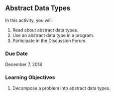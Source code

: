 ## Abstract Data Types

In this activity, you will:
1. Read about abstract data types.
2. Use an abstract data type in a program.
3. Participate in the Discussion Forum.
  
### Due Date

December 7, 2018

### Learning Objectives

1. Decompose a problem into abstract data types.
